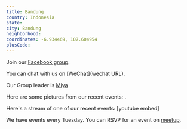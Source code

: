 ```yaml
---
title: Bandung
country: Indonesia
state: 
city: Bandung
neighborhood: 
coordinates: -6.934469, 107.604954
plusCode:
---
```

Join our [Facebook group](https://www.facebook.com/groups/free.code.camp.bandung).

You can chat with us on [WeChat](wechat URL).

Our Group leader is [Miya](freecodecamp.org/miya)

Here are some pictures from our recent events:
![]().

Here's a stream of one of our recent events:
[youtube embed]

We have events every Tuesday. You can RSVP for an event on [meetup](meetupurl).
